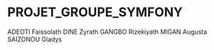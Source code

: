 # PROJET_GROUPE_SYMFONY
ADEOTI Faissolath
DINE Zyrath
GANGBO Rizekiyath
MIGAN Augusta
SAIZONOU Gladys

